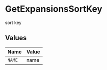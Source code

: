# GetExpansionsSortKey

sort key


## Values

| Name   | Value  |
| ------ | ------ |
| `NAME` | name   |